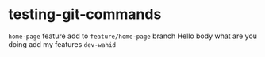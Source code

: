 # testing-git-commands

`home-page` feature add to `feature/home-page` branch
Hello body what are you doing
add my features `dev-wahid`

